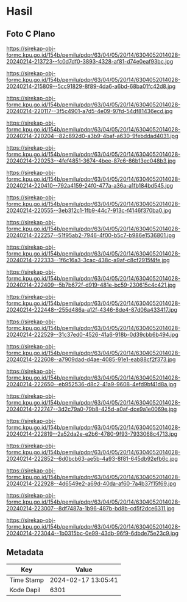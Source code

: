 # Hasil

## Foto C Plano

https://sirekap-obj-formc.kpu.go.id/154b/pemilu/pdpr/63/04/05/20/14/6304052014028-20240214-213723--fc0d7df0-3893-4328-af81-d74e0eaf93bc.jpg

https://sirekap-obj-formc.kpu.go.id/154b/pemilu/pdpr/63/04/05/20/14/6304052014028-20240214-215809--5cc91829-8f89-4da6-a6bd-68ba01fc42d8.jpg

https://sirekap-obj-formc.kpu.go.id/154b/pemilu/pdpr/63/04/05/20/14/6304052014028-20240214-220117--3f5c4901-a7d5-4e09-97fd-54df81436ecd.jpg

https://sirekap-obj-formc.kpu.go.id/154b/pemilu/pdpr/63/04/05/20/14/6304052014028-20240214-220204--82c892d0-a3b9-4baf-a630-9febddad4031.jpg

https://sirekap-obj-formc.kpu.go.id/154b/pemilu/pdpr/63/04/05/20/14/6304052014028-20240214-220253--4fef4851-3674-4bee-87c6-86b13ec048b3.jpg

https://sirekap-obj-formc.kpu.go.id/154b/pemilu/pdpr/63/04/05/20/14/6304052014028-20240214-220410--792a4159-24f0-477a-a36a-a1fb184bd545.jpg

https://sirekap-obj-formc.kpu.go.id/154b/pemilu/pdpr/63/04/05/20/14/6304052014028-20240214-220555--3eb312c1-1fb9-44c7-913c-f4146f370ba0.jpg

https://sirekap-obj-formc.kpu.go.id/154b/pemilu/pdpr/63/04/05/20/14/6304052014028-20240214-222257--51f95ab2-7946-4f00-b5c7-b986e1536801.jpg

https://sirekap-obj-formc.kpu.go.id/154b/pemilu/pdpr/63/04/05/20/14/6304052014028-20240214-222333--1f6c16a3-3cac-438c-a9af-c8cf2915f4fe.jpg

https://sirekap-obj-formc.kpu.go.id/154b/pemilu/pdpr/63/04/05/20/14/6304052014028-20240214-222409--5b7b672f-d919-481e-bc59-230615c4c421.jpg

https://sirekap-obj-formc.kpu.go.id/154b/pemilu/pdpr/63/04/05/20/14/6304052014028-20240214-222448--255d486a-a12f-4346-8de4-87d06a433417.jpg

https://sirekap-obj-formc.kpu.go.id/154b/pemilu/pdpr/63/04/05/20/14/6304052014028-20240214-222529--31c37ed0-4526-41a6-918b-0d39cbb6b494.jpg

https://sirekap-obj-formc.kpu.go.id/154b/pemilu/pdpr/63/04/05/20/14/6304052014028-20240214-222608--a7909dad-d4ae-4085-91e1-eab88cf2f373.jpg

https://sirekap-obj-formc.kpu.go.id/154b/pemilu/pdpr/63/04/05/20/14/6304052014028-20240214-222650--eb952536-d8c2-41a9-9608-4efd9bf41d8a.jpg

https://sirekap-obj-formc.kpu.go.id/154b/pemilu/pdpr/63/04/05/20/14/6304052014028-20240214-222747--3d2c79a0-79b8-425d-a0af-dce9a1e0069e.jpg

https://sirekap-obj-formc.kpu.go.id/154b/pemilu/pdpr/63/04/05/20/14/6304052014028-20240214-222819--2a52da2e-e2b6-4780-9f93-7933068c4713.jpg

https://sirekap-obj-formc.kpu.go.id/154b/pemilu/pdpr/63/04/05/20/14/6304052014028-20240214-222852--6d0bcb63-ae5b-4a93-8f81-645db92efb6c.jpg

https://sirekap-obj-formc.kpu.go.id/154b/pemilu/pdpr/63/04/05/20/14/6304052014028-20240214-222928--4d6549e2-a69d-40da-af60-7a4b37f15f69.jpg

https://sirekap-obj-formc.kpu.go.id/154b/pemilu/pdpr/63/04/05/20/14/6304052014028-20240214-223007--8df7487a-1b96-487b-bd8b-cd5f2dce6311.jpg

https://sirekap-obj-formc.kpu.go.id/154b/pemilu/pdpr/63/04/05/20/14/6304052014028-20240214-223044--1b0315bc-0e99-43db-96f9-6dbde75e23c9.jpg


## Metadata

| Key        | Value               |
| ---------- | ------------------- |
| Time Stamp | 2024-02-17 13:05:41 |
| Kode Dapil | 6301                |



